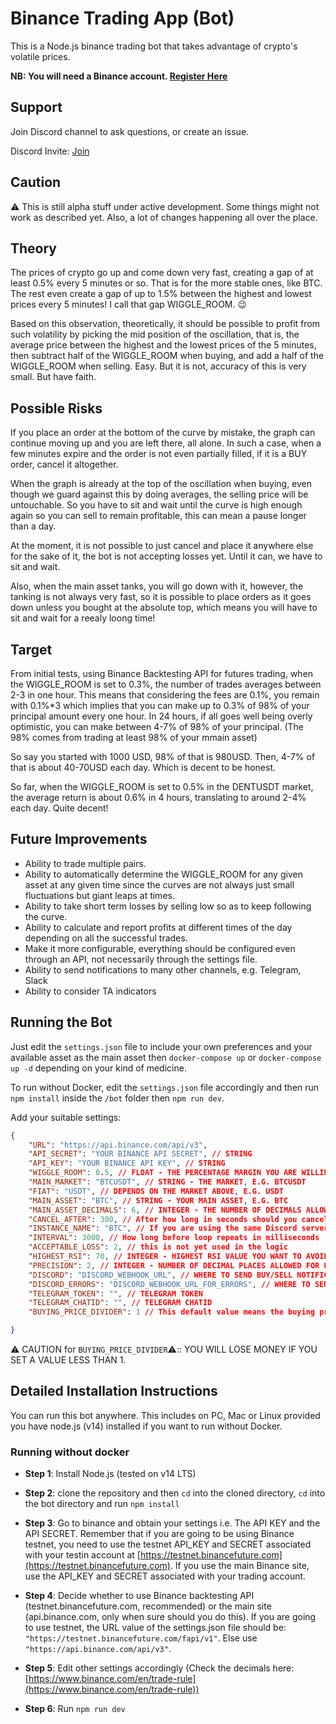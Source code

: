 # Binance Trading App (Bot)

This is a Node.js binance trading bot that takes advantage of crypto's volatile prices.

**NB: You will need a Binance account. [Register Here](https://accounts.binance.cc/en/register?ref=77939580)**

## Support

Join Discord channel to ask questions, or create an issue.

Discord Invite: [Join](https://discord.gg/GTfs6pQmXe)


## Caution

⚠️ This is still alpha stuff under active development. Some things might not work as described yet. Also, a lot of changes happening all over the place.

## Theory

The prices of crypto go up and come down very fast, creating a gap of at least 0.5% every 5 minutes or so. That is for the more stable ones, like BTC. The rest even create a gap of up to 1.5% between the highest and lowest prices every 5 minutes! I call that gap WIGGLE_ROOM. 😉

Based on this observation, theoretically, it should be possible to profit from such volatility by picking the mid position of the oscillation, that is, the average price between the highest and the lowest prices of the 5 minutes, then subtract half of the WIGGLE_ROOM when buying, and add a half of the WIGGLE_ROOM when selling. Easy. But it is not, accuracy of this is very small. But have faith.

## Possible Risks

If you place an order at the bottom of the curve by mistake, the graph can continue moving up and you are left there, all alone. In such a case, when a few minutes expire and the order is not even partially filled, if it is a BUY order, cancel it altogether.

When the graph is already at the top of the oscillation when buying, even though we guard against this by doing averages, the selling price will be untouchable. So you have to sit and wait until the curve is high enough again so you can sell to remain profitable, this can mean a pause longer than a day.

At the moment, it is not possible to just cancel and place it anywhere else for the sake of it, the bot is not accepting losses yet. Until it can, we have to sit and wait.

Also, when the main asset tanks, you will go down with it, however, the tanking is not always very fast, so it is possible to place orders as it goes down unless you bought at the absolute top, which means you will have to sit and wait for a reealy loong time!

## Target

From initial tests, using Binance Backtesting API for futures trading, when the WIGGLE_ROOM is set to 0.3%, the number of trades averages between 2-3 in one hour. This means that considering the fees are 0.1%, you remain with 0.1%*3 which implies that you can make up to 0.3% of 98% of your principal amount every one hour. In 24 hours, if all goes well being overly optimistic, you can make between 4-7% of 98% of your principal. (The 98% comes from trading at least 98% of your mmain asset)

So say you started with 1000 USD, 98% of that is 980USD. Then, 4-7% of that is about 40-70USD each day. Which is decent to be honest.

So far, when the WIGGLE_ROOM is set to 0.5% in the DENTUSDT market, the average return is about 0.6% in 4 hours, translating to around 2-4% each day. Quite decent!

## Future Improvements

- Ability to trade multiple pairs.
- Ability to automatically determine the WIGGLE_ROOM for any given asset at any given time since the curves are not always just small fluctuations but giant leaps at times.
- Ability to take short term losses by selling low so as to keep following the curve.
- Ability to calculate and report profits at different times of the day depending on all the successful trades.
- Make it more configurable, everything should be configured even through an API, not necessarily through the settings file.
- Ability to send notifications to many other channels, e.g. Telegram, Slack
- Ability to consider TA indicators

## Running the Bot

Just edit the `settings.json` file to include your own preferences and your available asset as the main asset then `docker-compose up` or `docker-compose up -d` depending on your kind of medicine.

To run without Docker, edit the `settings.json` file accordingly and then run `npm install` inside the `/bot` folder then `npm run dev`.

Add your suitable settings:

```json
{
    "URL": "https://api.binance.com/api/v3",
    "API_SECRET": "YOUR BINANCE API SECRET", // STRING
    "API_KEY": "YOUR BINANCE API KEY", // STRING
    "WIGGLE_ROOM": 0.5, // FLOAT - THE PERCENTAGE MARGIN YOU ARE WILLING TO PLAY WITH
    "MAIN_MARKET": "BTCUSDT", // STRING - THE MARKET, E.G. BTCUSDT
    "FIAT": "USDT", // DEPENDS ON THE MARKET ABOVE, E.G. USDT
    "MAIN_ASSET": "BTC", // STRING - YOUR MAIN ASSET, E.G. BTC
    "MAIN_ASSET_DECIMALS": 6, // INTEGER - THE NUMBER OF DECIMALS ALLOWED FOR QUANTITY OF THE MAIN ASSET THAT YOU ARE TRADING, E.G. 6 FOR BTC, 3 for testnet
    "CANCEL_AFTER": 300, // After how long in seconds should you cancel an order?
    "INSTANCE_NAME": "BTC", // If you are using the same Discord server to receive notifications from multiple instances, this makes it easy to know which instance is sending you a notification.
    "INTERVAL": 3000, // How long before loop repeats in milliseconds
    "ACCEPTABLE_LOSS": 2, // this is not yet used in the logic
    "HIGHEST_RSI": 70, // INTEGER - HIGHEST RSI VALUE YOU WANT TO AVOID BUY
    "PRECISION": 2, // INTEGER - NUMBER OF DECIMAL PLACES ALLOWED FOR PRICE BY THE TRADING PAIR, E.G. 0.01 FOR BTCUSDT
    "DISCORD": "DISCORD_WEBHOOK_URL", // WHERE TO SEND BUY/SELL NOTIFICATIONS
    "DISCORD_ERRORS": "DISCORD_WEBHOOK_URL_FOR_ERRORS", // WHERE TO SEND ERRORS    
    "TELEGRAM_TOKEN": "", // TELEGRAM TOKEN
    "TELEGRAM_CHATID": "", // TELEGRAM CHATID
    "BUYING_PRICE_DIVIDER": 1 // This default value means the buying price is the current price minus the wiggle room. If you want to buy a little closer to the current price, increase this value. 

}
```

 :warning: CAUTION for `BUYING_PRICE_DIVIDER`:warning::: YOU WILL LOSE MONEY IF YOU SET A VALUE LESS THAN 1.

## Detailed Installation Instructions

You can run this bot anywhere. This includes on PC, Mac or Linux provided you have node.js (v14) installed if you want to run without Docker.

### Running without docker

- **Step 1**: Install Node.js (tested on v14 LTS)

- **Step 2**: clone the repository and then `cd` into the cloned directory, `cd` into the bot directory and run `npm install`

- **Step 3**: Go to binance and obtain your settings i.e. The API KEY and the API SECRET. Remember that if you are going to be using Binance testnet, you need to use the testnet API_KEY and SECRET associated with your testin account at [https://testnet.binancefuture.com](https://testnet.binancefuture.com). If you use the main Binance site, use the API_KEY and SECRET associated with your trading account.

- **Step 4**: Decide whether to use Binance backtesting API (testnet.binancefuture.com, recommended) or the main site (api.binance.com, only when sure should you do this). If you are going to use testnet, the URL value of the settings.json file should be: `"https://testnet.binancefuture.com/fapi/v1"`. Else use `"https://api.binance.com/api/v3"`.

- **Step 5**: Edit other settings accordingly (Check the decimals here: [https://www.binance.com/en/trade-rule](https://www.binance.com/en/trade-rule))

- **Step 6**: Run `npm run dev`
